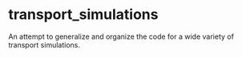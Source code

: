 # transport_simulations
 An attempt to generalize and organize the code for a wide variety of transport simulations.
